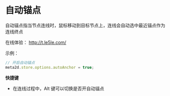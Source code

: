# 自动锚点

自动锚点指当节点连线时，鼠标移动到目标节点上，连线会自动选中最近锚点作为连线终点

在线体验： http://t.le5le.com/

示例：

```js
// 开启自动锚点
meta2d.store.options.autoAnchor = true;
```

**快捷键**

- 在连线过程中，Alt 键可以切换是否开自动锚点
